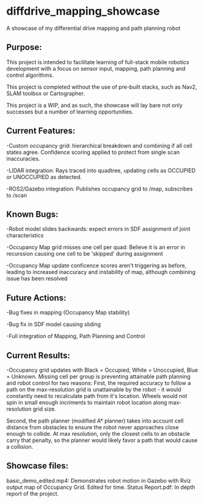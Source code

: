 # diffdrive_mapping_showcase
A showcase of my differential drive mapping and path planning robot


## Purpose:

This project is intended to facilitate learning of full-stack mobile robotics development with a focus on sensor input, mapping, path planning and control algorithms.

This project is completed without the use of pre-built stacks, such as Nav2, SLAM toolbox or Cartographer. 

This project is a WIP, and as such, the showcase will lay bare not only successes but a number of learning opportunities.


## Current Features:

-Custom occupancy grid: hierarchical breakdown and combining if all cell states agree. Confidence scoring applied to protect from single scan inaccuracies.

-LIDAR integration: Rays traced into quadtree, updating cells as OCCUPIED or UNOCCUPIED as detected. 

-ROS2/Gazebo integration: Publishes occupancy grid to /map, subscribes to /scan


## Known Bugs:

-Robot model slides backwards: expect errors in SDF assignment of joint characteristics

-Occupancy Map grid misses one cell per quad: Believe it is an error in recurssion causing one cell to be 'skipped' during assignment

-Occupancy Map update conficence scores aren't triggering as before, leading to increased inaccuracy and instability of map, although combining issue has been resolved


## Future Actions:

-Bug fixes in mapping (Occupancy Map stability)

-Bug fix in SDF model causing sliding

-Full integration of Mapping, Path Planning and Control


## Current Results: 

-Occupancy grid updates with Black = Occupied, White = Unoccupied, Blue = Unknown. Missing cell per group is preventing attainable path planning and robot control for two reasons: 
First, the required accuracy to follow a path on the max-resolution grid is unattainable by the robot - it would constantly need to recalculate path from it's location. Wheels would not 
spin in small enough incriments to maintain robot location along max-resolution grid size. 

Second, the path planner (modified A* planner) takes into account cell distance from obstacles to
ensure the robot never approaches close enough to collide. At max resolution, only the closest cells to an obstacle carry that penalty, so the planner would likely favor a path that would
cause a collision.


## Showcase files:

basic_demo_edited.mp4: Demonstrates robot motion in Gazebo with Rviz output map of Occupancy Grid. Edited for time.
Status Report.pdf: In depth report of the project.
